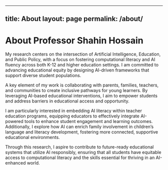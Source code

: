 
---
title: About
layout: page
permalink: /about/
---

# About Professor Shahin Hossain

My research centers on the intersection of Artificial Intelligence, Education, and Public Policy, with a focus on fostering computational literacy and AI fluency across both K-12 and higher education settings. I am committed to advancing educational equity by designing AI-driven frameworks that support diverse student populations.

A key element of my work is collaborating with parents, families, teachers, and communities to create inclusive pathways for young learners. By leveraging AI-based educational interventions, I aim to empower students and address barriers in educational access and opportunity.

I am particularly interested in embedding AI literacy within teacher education programs, equipping educators to effectively integrate AI-powered tools to enhance student engagement and learning outcomes. Additionally, I explore how AI can enrich family involvement in children’s language and literacy development, fostering more connected, supportive educational environments.

Through this research, I aspire to contribute to future-ready educational systems that utilize AI responsibly, ensuring that all students have equitable access to computational literacy and the skills essential for thriving in an AI-enhanced world.
